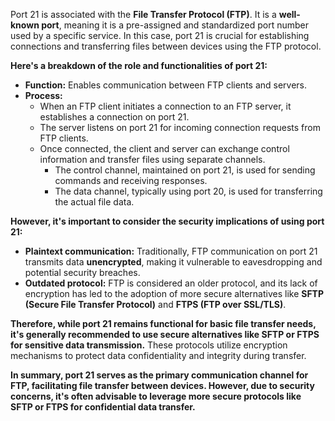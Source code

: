 Port 21 is associated with the **File Transfer Protocol (FTP)**. It is a **well-known port**, meaning it is a pre-assigned and standardized port number used by a specific service. In this case, port 21 is crucial for establishing connections and transferring files between devices using the FTP protocol.

**Here's a breakdown of the role and functionalities of port 21:**

- **Function:** Enables communication between FTP clients and servers.
- **Process:**
    - When an FTP client initiates a connection to an FTP server, it establishes a connection on port 21.
    - The server listens on port 21 for incoming connection requests from FTP clients.
    - Once connected, the client and server can exchange control information and transfer files using separate channels.
        - The control channel, maintained on port 21, is used for sending commands and receiving responses.
        - The data channel, typically using port 20, is used for transferring the actual file data.

**However, it's important to consider the security implications of using port 21:**

- **Plaintext communication:** Traditionally, FTP communication on port 21 transmits data **unencrypted**, making it vulnerable to eavesdropping and potential security breaches.
- **Outdated protocol:** FTP is considered an older protocol, and its lack of encryption has led to the adoption of more secure alternatives like **SFTP (Secure File Transfer Protocol)** and **FTPS (FTP over SSL/TLS)**.

**Therefore, while port 21 remains functional for basic file transfer needs, it's generally recommended to use secure alternatives like SFTP or FTPS for sensitive data transmission.** These protocols utilize encryption mechanisms to protect data confidentiality and integrity during transfer.

**In summary, port 21 serves as the primary communication channel for FTP, facilitating file transfer between devices. However, due to security concerns, it's often advisable to leverage more secure protocols like SFTP or FTPS for confidential data transfer.**